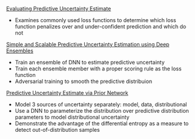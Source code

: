 [Evaluating Predictive Uncertainty Estimate](Evaluating_Predictive_Uncertainty_Estimate.pdf)

- Examines commonly used loss functions to determine which loss function penalizes over and under-confident prediction and which do not

[Simple and Scalable Predictive Uncertainty Estimation using Deep Ensembles](Simple_and_Scalable_Predictive_Uncertainty_Estimation_using_Deep_Ensembles.pdf)

- Train an ensemble of DNN to estimate predictive uncertainty
- Train each ensemble member with a proper scoring rule as the loss function
- Adversarial training to smooth the predictive distribuion

[Predictive Uncertainty Estimate via Prior Network](Predictive_Uncertainty_Estimate_via_Prior_Network.pdf)

- Model 3 sources of uncertainty separately: model, data, distributional
- Use a DNN to parameterize the distribution over predictive distribution parameters to model distributional uncertainty
- Demonstrate the advantage of the differential entropy as a measure to detect out-of-distribution samples